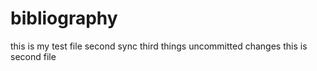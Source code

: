 # bibliography
this is my test file 
second sync
third things
uncommitted changes
this is second file